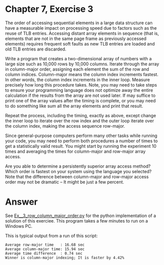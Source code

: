 # Chapter 7, Exercise 3

The order of accessing sequential elements in a large data structure can have a measurable impact on processing speed due to factors such as the reuse of TLB entries. Accessing distant array elements in sequence (that is, elements that are not in the same page frame as previously accessed elements) requires frequent soft faults as new TLB entries are loaded and old TLB entries are discarded.

Write a program that creates a two-dimensional array of numbers with a large size such as 10,000 rows by 10,000 columns. Iterate through the array in column-major order, assigning each element the sum of the row and column indices. Column-major means the column index increments fastest. In other words, the column index increments in the inner loop. Measure precisely how long this procedure takes. Note, you may need to take steps to ensure your programming language does not optimize away the entire calculation if the results from the array are not used later. If may suffice to print one of the array values after the timing is complete, or you may need to do something like sum all the array elements and print that result. 

Repeat the process, including the timing, exactly as above, except change the inner loop to iterate over the row index and the outer loop iterate over the column index, making the access sequence row-major.

Since general-purpose computers perform many other tasks while running your code, you may need to perform both procedures a number of times to get a statistically valid result. You might start by running the experiment 10 times and averaging the times for column-major and row-major array access.

Are you able to determine a persistently superior array access method? Which order is fastest on your system using the language you selected? Note that the difference between column-major and row-major access order may not be dramatic – It might be just a few percent.

# Answer
See [Ex__3_row_column_major_order.py](src/Ex__3_row_column_major_order.py) for the python implementation of a solution of this exerciee. This program takes a few minutes to run on a Windows PC.

This is typical output from a run of this script:

```
Average row-major time   : 16.68 sec
Average column-major time: 15.94 sec
Average time difference  : 0.74 sec
Winner is column-major indexing; It is faster by 4.42%
```